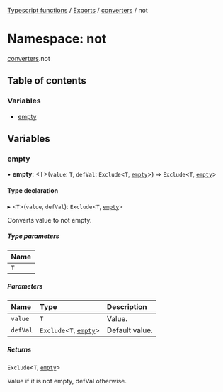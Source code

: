 [Typescript functions](../index.md) / [Exports](../modules.md) / [converters](converters.md) / not

# Namespace: not

[converters](converters.md).not

## Table of contents

### Variables

- [empty](converters.not.md#empty)

## Variables

### empty

• **empty**: <T\>(`value`: `T`, `defVal`: `Exclude`<`T`, [`empty`](types_core.md#empty)\>) => `Exclude`<`T`, [`empty`](types_core.md#empty)\>

#### Type declaration

▸ <`T`\>(`value`, `defVal`): `Exclude`<`T`, [`empty`](types_core.md#empty)\>

Converts value to not empty.

##### Type parameters

| Name |
| :------ |
| `T` |

##### Parameters

| Name | Type | Description |
| :------ | :------ | :------ |
| `value` | `T` | Value. |
| `defVal` | `Exclude`<`T`, [`empty`](types_core.md#empty)\> | Default value. |

##### Returns

`Exclude`<`T`, [`empty`](types_core.md#empty)\>

Value if it is not empty, defVal otherwise.
